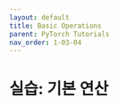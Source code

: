 ```yaml
---
layout: default
title: Basic Operations
parent: PyTorch Tutorials
nav_order: 1-03-04
---
```


# 실습: 기본 연산

